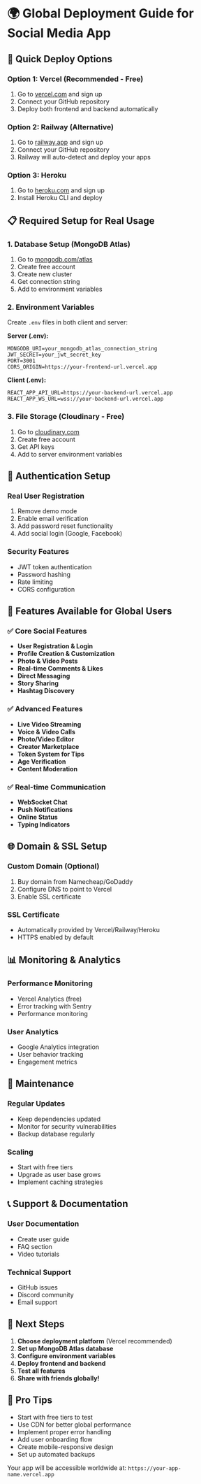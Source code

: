 # 🌍 Global Deployment Guide for Social Media App

## 🚀 Quick Deploy Options

### **Option 1: Vercel (Recommended - Free)**
1. Go to [vercel.com](https://vercel.com) and sign up
2. Connect your GitHub repository
3. Deploy both frontend and backend automatically

### **Option 2: Railway (Alternative)**
1. Go to [railway.app](https://railway.app) and sign up
2. Connect your GitHub repository
3. Railway will auto-detect and deploy your apps

### **Option 3: Heroku**
1. Go to [heroku.com](https://heroku.com) and sign up
2. Install Heroku CLI and deploy

## 📋 Required Setup for Real Usage

### **1. Database Setup (MongoDB Atlas)**
1. Go to [mongodb.com/atlas](https://mongodb.com/atlas)
2. Create free account
3. Create new cluster
4. Get connection string
5. Add to environment variables

### **2. Environment Variables**
Create `.env` files in both client and server:

**Server (.env):**
```
MONGODB_URI=your_mongodb_atlas_connection_string
JWT_SECRET=your_jwt_secret_key
PORT=3001
CORS_ORIGIN=https://your-frontend-url.vercel.app
```

**Client (.env):**
```
REACT_APP_API_URL=https://your-backend-url.vercel.app
REACT_APP_WS_URL=wss://your-backend-url.vercel.app
```

### **3. File Storage (Cloudinary - Free)**
1. Go to [cloudinary.com](https://cloudinary.com)
2. Create free account
3. Get API keys
4. Add to server environment variables

## 🔐 Authentication Setup

### **Real User Registration**
1. Remove demo mode
2. Enable email verification
3. Add password reset functionality
4. Add social login (Google, Facebook)

### **Security Features**
- JWT token authentication
- Password hashing
- Rate limiting
- CORS configuration

## 📱 Features Available for Global Users

### **✅ Core Social Features**
- **User Registration & Login**
- **Profile Creation & Customization**
- **Photo & Video Posts**
- **Real-time Comments & Likes**
- **Direct Messaging**
- **Story Sharing**
- **Hashtag Discovery**

### **✅ Advanced Features**
- **Live Video Streaming**
- **Voice & Video Calls**
- **Photo/Video Editor**
- **Creator Marketplace**
- **Token System for Tips**
- **Age Verification**
- **Content Moderation**

### **✅ Real-time Communication**
- **WebSocket Chat**
- **Push Notifications**
- **Online Status**
- **Typing Indicators**

## 🌐 Domain & SSL Setup

### **Custom Domain (Optional)**
1. Buy domain from Namecheap/GoDaddy
2. Configure DNS to point to Vercel
3. Enable SSL certificate

### **SSL Certificate**
- Automatically provided by Vercel/Railway/Heroku
- HTTPS enabled by default

## 📊 Monitoring & Analytics

### **Performance Monitoring**
- Vercel Analytics (free)
- Error tracking with Sentry
- Performance monitoring

### **User Analytics**
- Google Analytics integration
- User behavior tracking
- Engagement metrics

## 🔧 Maintenance

### **Regular Updates**
- Keep dependencies updated
- Monitor for security vulnerabilities
- Backup database regularly

### **Scaling**
- Start with free tiers
- Upgrade as user base grows
- Implement caching strategies

## 📞 Support & Documentation

### **User Documentation**
- Create user guide
- FAQ section
- Video tutorials

### **Technical Support**
- GitHub issues
- Discord community
- Email support

## 🎯 Next Steps

1. **Choose deployment platform** (Vercel recommended)
2. **Set up MongoDB Atlas database**
3. **Configure environment variables**
4. **Deploy frontend and backend**
5. **Test all features**
6. **Share with friends globally!**

## 🌟 Pro Tips

- Start with free tiers to test
- Use CDN for better global performance
- Implement proper error handling
- Add user onboarding flow
- Create mobile-responsive design
- Set up automated backups

Your app will be accessible worldwide at: `https://your-app-name.vercel.app` 